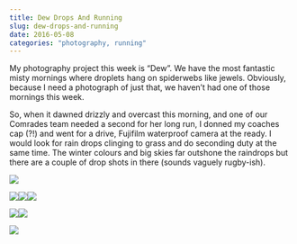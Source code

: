 ```yaml
---
title: Dew Drops And Running
slug: dew-drops-and-running
date: 2016-05-08
categories: "photography, running"
---
```


<p>My photography project this week is “Dew”. We have the most fantastic misty mornings where droplets hang on spiderwebs like jewels. Obviously, because I need a photograph of just that, we haven’t had one of those mornings this week.</p>
<p>So, when it dawned drizzly and overcast this morning, and one of our Comrades team needed a second for her long run, I donned my coaches cap (?!) and went for a drive, Fujifilm waterproof camera at the ready. I would look for rain drops clinging to grass and do seconding duty at the same time. The winter colours and big skies far outshone the raindrops but there are a couple of drop shots in there (sounds vaguely rugby-ish).</p>
<p><img src="http://res.cloudinary.com/dy6grlu8z/image/upload/v1558841906/b6weeacufp1swysvpp6h.jpg"/></p>
<p><img src="http://res.cloudinary.com/dy6grlu8z/image/upload/v1558841907/g9pfbpu5uvlodhdcdewx.jpg"/><img src="http://res.cloudinary.com/dy6grlu8z/image/upload/v1558841908/s5she3vfrw617lqecpvl.jpg"/><img src="http://res.cloudinary.com/dy6grlu8z/image/upload/v1558841909/uxvlqgrrhaikdpzbmx0m.jpg"/></p>
<p><img src="http://res.cloudinary.com/dy6grlu8z/image/upload/v1558841910/o7w2yuun12z5wdzvm3ck.jpg"/><img src="http://res.cloudinary.com/dy6grlu8z/image/upload/v1558841911/bnpocfi063a7yna9svxb.jpg"/></p>
<p><img src="http://res.cloudinary.com/dy6grlu8z/image/upload/v1558841911/gguvveokclhlezjd2zdu.jpg"/></p>







